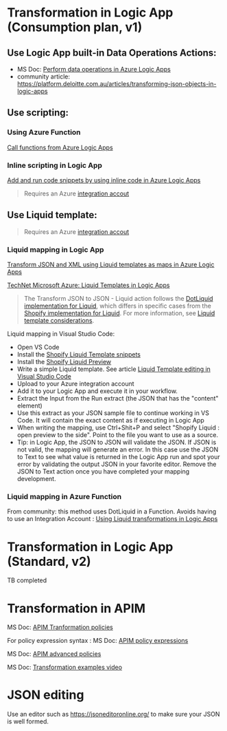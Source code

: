 

# Transformation in Logic App (Consumption plan, v1)

## Use Logic App built-in Data Operations Actions:
- MS Doc: [Perform data operations in Azure Logic Apps](https://docs.microsoft.com/en-us/azure/logic-apps/logic-apps-perform-data-operations)
- community article: https://platform.deloitte.com.au/articles/transforming-json-objects-in-logic-apps

## Use scripting:

### Using Azure Function
[Call functions from Azure Logic Apps](https://docs.microsoft.com/en-us/azure/logic-apps/logic-apps-azure-functions)

### Inline scripting in Logic App
[Add and run code snippets by using inline code in Azure Logic Apps](https://docs.microsoft.com/en-us/azure/logic-apps/logic-apps-add-run-inline-code)

>Requires an Azure [integration accout](https://docs.microsoft.com/en-us/azure/logic-apps/logic-apps-enterprise-integration-create-integration-account?tabs=azure-portal)


## Use Liquid template:
> Requires an Azure [integration accout](https://docs.microsoft.com/en-us/azure/logic-apps/logic-apps-enterprise-integration-create-integration-account?tabs=azure-portal)

### Liquid mapping in Logic App
[Transform JSON and XML using Liquid templates as maps in Azure Logic Apps](https://docs.microsoft.com/en-us/azure/logic-apps/logic-apps-enterprise-integration-liquid-transform)

[TechNet Microsoft Azure: Liquid Templates in Logic Apps](https://social.technet.microsoft.com/wiki/contents/articles/51275.microsoft-azure-liquid-templates-in-logic-apps.aspx)

>The Transform JSON to JSON - Liquid action follows the [DotLiquid implementation for Liquid](https://github.com/dotliquid/dotliquid), which differs in specific cases from the [Shopify implementation for Liquid](https://shopify.github.io/liquid). For more information, see [Liquid template considerations](https://docs.microsoft.com/en-us/azure/logic-apps/logic-apps-enterprise-integration-liquid-transform#liquid-template-considerations).

 Liquid mapping in Visual Studio Code:

- Open VS Code
- Install the [Shopify Liquid Template snippets](https://marketplace.visualstudio.com/items?itemName=killalau.vscode-liquid-snippets)
- Install the [Shopify Liquid Preview](https://marketplace.visualstudio.com/items?itemName=kirchner-trevor.shopify-liquid-preview)
- Write a simple Liquid template. See article [Liquid Template editing in Visual Studio Code](https://lfalck.se/liquid-template-editing-in-visual-studio-code/)
- Upload to your Azure integration account
- Add it to your Logic App and execute it in your workflow.
- Extract the Input from the Run extract (the JSON that has the "content" element)
- Use this extract as your JSON sample file to continue working in VS Code. It will contain the exact content as if executing in Logic App 
- When writing the mapping, use Ctrl+Shit+P and select "Shopify Liquid : open preview to the side". Point to the file you want to use as a source.
- Tip: in Logic App, the JSON to JSON will validate the JSON. If JSON is not valid, the mapping will generate an error. In this case use the JSON to Text to see what value is returned in the Logic App run and spot your error by validating the output JSON in your favorite editor. Remove the JSON to Text action once you have completed your mapping development.


### Liquid mapping in Azure Function
From community: this method uses DotLiquid in a Function. Avoids having to use an Integration Account :
[Using Liquid transformations in Logic Apps](https://purple.telstra.com.au/blog/using-liquid-transformations-in-logic-apps-for-free)

# Transformation in Logic App (Standard, v2)
TB completed

# Transformation in APIM

MS Doc: [APIM Tranformation policies](https://docs.microsoft.com/en-us/azure/api-management/api-management-transformation-policies)


For policy expression syntax : MS Doc: [APIM policy expressions](https://docs.microsoft.com/en-us/azure/api-management/api-management-policy-expressions#ref-imessagebody)

MS Doc: [APIM advanced policies](https://docs.microsoft.com/en-us/azure/api-management/api-management-advanced-policies#SendRequest)

MS Doc: [Transformation examples video](https://azure.microsoft.com/en-gb/resources/videos/episode-177-more-api-management-features-with-vlad-vinogradsky/)


# JSON editing
Use an editor such as https://jsoneditoronline.org/ to make sure your JSON is well formed.